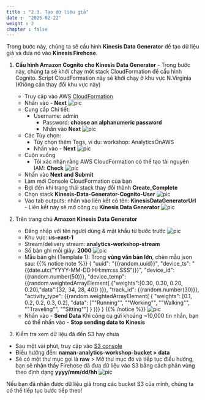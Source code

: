 ```yaml
---
title : "2.3. Tạo dữ liệu giả"
date :  "2025-02-22" 
weight : 2
chapter : false
---
```

Trong bước này, chúng ta sẽ cấu hình **Kinesis Data Generator** để tạo dữ liệu giả và đưa nó vào **Kinesis Firehose**.

1. **Cấu hình Amazon Cognito cho Kinesis Data Generator** - Trong bước này, chúng ta sẽ khởi chạy một stack CloudFormation để cấu hình Cognito. Script CloudFormation này sẽ khởi chạy ở khu vực N.Virginia (Không cần thay đổi khu vực này)
    - Truy cập vào AWS [CloudFormation](https://console.aws.amazon.com/cloudformation/home?region=us-east-1#/stacks/new?stackName=Kinesis-Data-Generator-Cognito-User&templateURL=https://aws-kdg-tools-us-east-1.s3.amazonaws.com/cognito-setup.yaml)
    - Nhấn vào - **Next**
    ![pic](/anworkshopaws/images/2-ingestandstore/18.png)
    - Cung cấp Chi tiết:
        - Username: admin
            - Password: **choose an alphanumeric password**
            - Nhấn vào **Next**
    ![pic](/anworkshopaws/images/2-ingestandstore/19.png)
    - Các Tùy chọn:
        - Tùy chọn thêm Tags, ví dụ: workshop: AnalyticsOnAWS
        - Nhấn vào - **Next**
    ![pic](/anworkshopaws/images/2-ingestandstore/20.png)
    - Cuộn xuống
        - Tôi xác nhận rằng AWS CloudFormation có thể tạo tài nguyên IAM: **Check**
    ![pic](/anworkshopaws/images/2-ingestandstore/21.png)
    - Nhấn vào **Next and Submit**
    - Làm mới Console CloudFormation của bạn
    - Đợi đến khi trạng thái stack thay đổi thành **Create_Complete**
    - Chọn stack **Kinesis-Data-Generator-Cognito-User**
    ![pic](/anworkshopaws/images/2-ingestandstore/22.png)
    - Vào tab outputs: nhấn vào liên kết có tên: **KinesisDataGeneratorUrl** - Liên kết này sẽ mở công cụ **Kinesis Data Generator**
    ![pic](/anworkshopaws/images/2-ingestandstore/23.png)

2. Trên trang chủ **Amazon Kinesis Data Generator**
    - Đăng nhập với tên người dùng & mật khẩu từ bước trước
    ![pic](/anworkshopaws/images/2-ingestandstore/24.png)
    - Khu vực: **us-east-1**
    - Stream/delivery stream: **analytics-workshop-stream**
    - Số bản ghi mỗi giây: **2000**
    ![pic](/anworkshopaws/images/2-ingestandstore/25.png)
    - Mẫu bản ghi (Template 1): Trong **vùng văn bản lớn**, chèn mẫu json sau:
            {{% notice note %}}
            {
                "uuid": "{{random.uuid}}",
                "device_ts": "{{date.utc("YYYY-MM-DD HH:mm:ss.SSS")}}",
                "device_id": {{random.number(50)}},
                "device_temp": {{random.weightedArrayElement(
                {"weights":[0.30, 0.30, 0.20, 0.20],"data":[32, 34, 28, 40]}
                )}},
                "track_id": {{random.number(30)}},  
                "activity_type": {{random.weightedArrayElement(
                    {
                        "weights": [0.1, 0.2, 0.2, 0.3, 0.2],
                        "data": ["\"Running\"", "\"Working\"", "\"Walking\"", "\"Traveling\"", "\"Sitting\""]
                    }
                )}}
            }
            {{% /notice %}}
    ![pic](/anworkshopaws/images/2-ingestandstore/26.png)
    - Nhấn vào - **Send Data**
    Khi công cụ gửi khoảng ~10,000 tin nhắn, bạn có thể nhấn vào - **Stop sending data to Kinesis**

3. Kiểm tra xem dữ liệu đã đến S3 hay chưa
- Sau một vài phút, truy cập vào [S3 console](https://s3.console.aws.amazon.com/s3/home?region=us-east-1)
- Điều hướng đến: **naman-analytics-workshop-bucket > data**
- Sẽ có một thư mục gọi là **raw** > Mở thư mục đó và tiếp tục điều hướng, bạn sẽ nhận thấy Firehose đã đưa dữ liệu vào S3 bằng cách phân vùng theo định dạng **yyyy/mm/dd/hh**
![pic](/anworkshopaws/images/2-ingestandstore/27.png)

Nếu bạn đã nhận được dữ liệu giả trong các bucket S3 của mình, chúng ta có thể tiếp tục bước tiếp theo!


